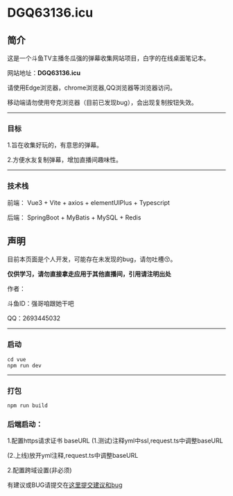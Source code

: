 # DGQ63136.icu

## 简介

这是一个斗鱼TV主播冬瓜强的弹幕收集网站项目，白字的在线桌面笔记本。

网站地址：**DGQ63136.icu**

请使用Edge浏览器，chrome浏览器,QQ浏览器等浏览器访问。

移动端请勿使用夸克浏览器（目前已发现bug），会出现复制按钮失效。

------

### 目标

1.旨在收集好玩的，有意思的弹幕。

2.方便水友复制弹幕，增加直播间趣味性。

------

### 技术栈
前端：
Vue3 + Vite + axios + elementUIPlus + Typescript

后端：
SpringBoot + MyBatis + MySQL + Redis



## 声明

目前本页面是个人开发，可能存在未发现的bug，请勿吐槽😚。

**仅供学习，请勿直接拿走应用于其他直播间，引用请注明出处**

作者：

斗鱼ID：强哥咱跟她干吧

QQ：2693445032

------

### 启动

```
cd vue
npm run dev
```

------

### 打包

```
npm run build
```

### 后端启动：
1.配置https请求证书
baseURL
(1.测试)注释yml中ssl,request.ts中调整baseURL

(2.上线)放开yml注释,request.ts中调整baseURL

2.配置跨域设置(非必须)

有建议或BUG请提交在[这里提交建议和bug](https://www.wjx.cn/vm/QmBulzI.aspx#)



